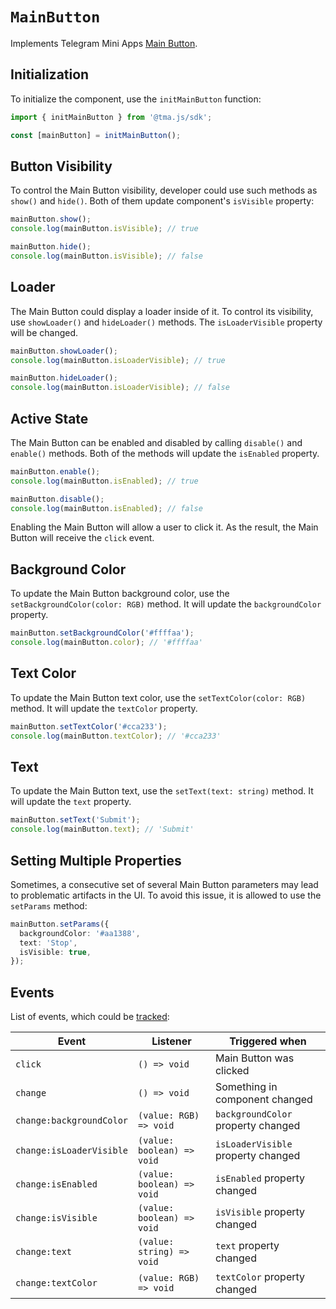 # `MainButton`

Implements Telegram Mini Apps [Main Button](../../../platform/main-button.md).

## Initialization

To initialize the component, use the `initMainButton` function:

```typescript
import { initMainButton } from '@tma.js/sdk';

const [mainButton] = initMainButton();  
```

## Button Visibility

To control the Main Button visibility, developer could use such methods as `show()` and `hide()`.
Both of them update component's `isVisible` property:

```typescript
mainButton.show();
console.log(mainButton.isVisible); // true  

mainButton.hide();
console.log(mainButton.isVisible); // false  
```

## Loader

The Main Button could display a loader inside of it. To control its visibility,
use `showLoader()` and `hideLoader()` methods. The `isLoaderVisible` property will be changed.

```typescript
mainButton.showLoader();
console.log(mainButton.isLoaderVisible); // true  

mainButton.hideLoader();
console.log(mainButton.isLoaderVisible); // false
```

## Active State

The Main Button can be enabled and disabled by calling `disable()` and `enable()` methods. Both of
the methods will update the `isEnabled` property.

```typescript
mainButton.enable();
console.log(mainButton.isEnabled); // true  

mainButton.disable();
console.log(mainButton.isEnabled); // false
```

Enabling the Main Button will allow a user to click it. As the result, the Main Button will
receive the `click` event.

## Background Color

To update the Main Button background color, use the `setBackgroundColor(color: RGB)` method. It
will update the `backgroundColor` property.

```typescript
mainButton.setBackgroundColor('#ffffaa');
console.log(mainButton.color); // '#ffffaa'
```

## Text Color

To update the Main Button text color, use the `setTextColor(color: RGB)` method. It will update
the `textColor` property.

```typescript
mainButton.setTextColor('#cca233');
console.log(mainButton.textColor); // '#cca233'
```

## Text

To update the Main Button text, use the `setText(text: string)` method. It will update the `text`
property.

```typescript
mainButton.setText('Submit');
console.log(mainButton.text); // 'Submit'
```

## Setting Multiple Properties

Sometimes, a consecutive set of several Main Button parameters may lead to problematic artifacts in
the UI. To avoid this issue, it is allowed to use the `setParams` method:

```typescript
mainButton.setParams({
  backgroundColor: '#aa1388',
  text: 'Stop',
  isVisible: true,
});
```

## Events

List of events, which could be [tracked](../components#events):

| Event                    | Listener                   | Triggered when                     |
|--------------------------|----------------------------|------------------------------------|
| `click`                  | `() => void`               | Main Button was clicked            |
| `change`                 | `() => void`               | Something in component changed     |
| `change:backgroundColor` | `(value: RGB) => void`     | `backgroundColor` property changed |
| `change:isLoaderVisible` | `(value: boolean) => void` | `isLoaderVisible` property changed |
| `change:isEnabled`       | `(value: boolean) => void` | `isEnabled` property changed       |
| `change:isVisible`       | `(value: boolean) => void` | `isVisible` property changed       |
| `change:text`            | `(value: string) => void`  | `text` property changed            |
| `change:textColor`       | `(value: RGB) => void`     | `textColor` property changed       |
